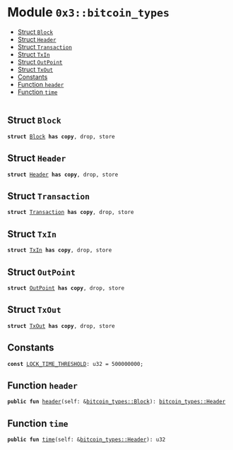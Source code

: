 
<a name="0x3_bitcoin_types"></a>

# Module `0x3::bitcoin_types`



-  [Struct `Block`](#0x3_bitcoin_types_Block)
-  [Struct `Header`](#0x3_bitcoin_types_Header)
-  [Struct `Transaction`](#0x3_bitcoin_types_Transaction)
-  [Struct `TxIn`](#0x3_bitcoin_types_TxIn)
-  [Struct `OutPoint`](#0x3_bitcoin_types_OutPoint)
-  [Struct `TxOut`](#0x3_bitcoin_types_TxOut)
-  [Constants](#@Constants_0)
-  [Function `header`](#0x3_bitcoin_types_header)
-  [Function `time`](#0x3_bitcoin_types_time)


<pre><code></code></pre>



<a name="0x3_bitcoin_types_Block"></a>

## Struct `Block`



<pre><code><b>struct</b> <a href="bitcoin_types.md#0x3_bitcoin_types_Block">Block</a> <b>has</b> <b>copy</b>, drop, store
</code></pre>



<a name="0x3_bitcoin_types_Header"></a>

## Struct `Header`



<pre><code><b>struct</b> <a href="bitcoin_types.md#0x3_bitcoin_types_Header">Header</a> <b>has</b> <b>copy</b>, drop, store
</code></pre>



<a name="0x3_bitcoin_types_Transaction"></a>

## Struct `Transaction`



<pre><code><b>struct</b> <a href="bitcoin_types.md#0x3_bitcoin_types_Transaction">Transaction</a> <b>has</b> <b>copy</b>, drop, store
</code></pre>



<a name="0x3_bitcoin_types_TxIn"></a>

## Struct `TxIn`



<pre><code><b>struct</b> <a href="bitcoin_types.md#0x3_bitcoin_types_TxIn">TxIn</a> <b>has</b> <b>copy</b>, drop, store
</code></pre>



<a name="0x3_bitcoin_types_OutPoint"></a>

## Struct `OutPoint`



<pre><code><b>struct</b> <a href="bitcoin_types.md#0x3_bitcoin_types_OutPoint">OutPoint</a> <b>has</b> <b>copy</b>, drop, store
</code></pre>



<a name="0x3_bitcoin_types_TxOut"></a>

## Struct `TxOut`



<pre><code><b>struct</b> <a href="bitcoin_types.md#0x3_bitcoin_types_TxOut">TxOut</a> <b>has</b> <b>copy</b>, drop, store
</code></pre>



<a name="@Constants_0"></a>

## Constants


<a name="0x3_bitcoin_types_LOCK_TIME_THRESHOLD"></a>



<pre><code><b>const</b> <a href="bitcoin_types.md#0x3_bitcoin_types_LOCK_TIME_THRESHOLD">LOCK_TIME_THRESHOLD</a>: u32 = 500000000;
</code></pre>



<a name="0x3_bitcoin_types_header"></a>

## Function `header`



<pre><code><b>public</b> <b>fun</b> <a href="bitcoin_types.md#0x3_bitcoin_types_header">header</a>(self: &<a href="bitcoin_types.md#0x3_bitcoin_types_Block">bitcoin_types::Block</a>): <a href="bitcoin_types.md#0x3_bitcoin_types_Header">bitcoin_types::Header</a>
</code></pre>



<a name="0x3_bitcoin_types_time"></a>

## Function `time`



<pre><code><b>public</b> <b>fun</b> <a href="bitcoin_types.md#0x3_bitcoin_types_time">time</a>(self: &<a href="bitcoin_types.md#0x3_bitcoin_types_Header">bitcoin_types::Header</a>): u32
</code></pre>
